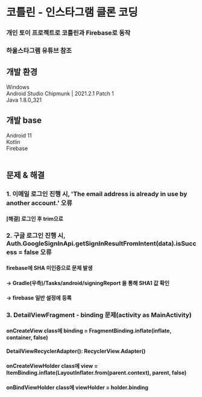 # 코틀린 - 인스타그램 클론 코딩
### 개인 토이 프로젝트로 코틀린과 Firebase로 동작
### 하울스타그램 유튜브 참조
## 개발 환경
Windows<br>
Android Studio Chipmunk | 2021.2.1 Patch 1<br>
Java 1.8.0_321
## 개발 base
Android 11<br>
Kotlin<br>
Firebase
<br><br>
## 문제 & 해결
### 1. 이메일 로그인 진행 시, 'The email address is already in use by another account.' 오류
#### [해결] 로그인 후 trim으로 
### 2. 구글 로그인 진행 시, Auth.GoogleSignInApi.getSignInResultFromIntent(data).isSuccess = false 오류
#### firebase에 SHA 미인증으로 문제 발생
#### -> Gradle(우측)/Tasks/android/signingReport 을 통해 SHA1 값 확인 
#### -> firebase 일반 설정에 등록
### 3. DetailViewFragment - binding  문제(activity as MainActivity)
#### onCreateView class에 binding = FragmentBinding.inflate(inflate, container, false)
#### DetailViewRecyclerAdapter(): RecyclerView.Adapter<CustomViewHolder>()
#### onCreateViewHolder class에 view = ItemBinding.inflate(LayoutInflater.from(parent.context), parent, false)
#### onBindViewHolder class에 viewHolder = holder.binding

